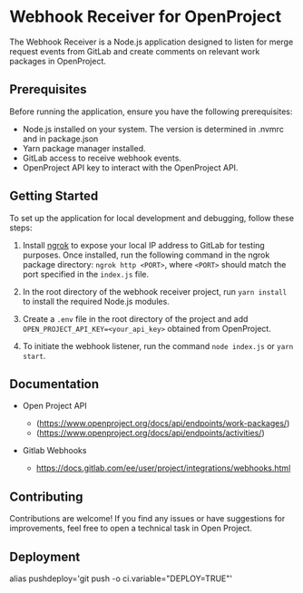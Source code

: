 # Webhook Receiver for OpenProject

The Webhook Receiver is a Node.js application designed to listen for merge request events from GitLab and create comments on relevant work packages in OpenProject.

## Prerequisites

Before running the application, ensure you have the following prerequisites:

- Node.js installed on your system. The version is determined in .nvmrc and in package.json
- Yarn package manager installed.
- GitLab access to receive webhook events.
- OpenProject API key to interact with the OpenProject API.

## Getting Started

To set up the application for local development and debugging, follow these steps:

1. Install [ngrok](https://ngrok.com/download) to expose your local IP address to GitLab for testing purposes. Once installed, run the following command in the ngrok package directory: `ngrok http <PORT>`, where `<PORT>` should match the port specified in the `index.js` file.

2. In the root directory of the webhook receiver project, run `yarn install` to install the required Node.js modules.

3. Create a `.env` file in the root directory of the project and add `OPEN_PROJECT_API_KEY=<your_api_key>` obtained from OpenProject.

4. To initiate the webhook listener, run the command `node index.js` or `yarn start`.

## Documentation

- Open Project API

  - (https://www.openproject.org/docs/api/endpoints/work-packages/)
  - (https://www.openproject.org/docs/api/endpoints/activities/)

- Gitlab Webhooks

  - https://docs.gitlab.com/ee/user/project/integrations/webhooks.html

## Contributing

Contributions are welcome! If you find any issues or have suggestions for improvements, feel free to open a technical task in Open Project.

## Deployment
alias pushdeploy='git push -o ci.variable="DEPLOY=TRUE"'
